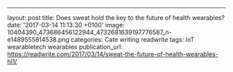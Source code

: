   - --
layout: post
title: Does sweat hold the key to the future of health wearables?
date: '2017-03-14 11:13:30 +0100'
image: 10404390_473686456122944_4732681639197776587_n-e1489555814538.png
categories: Cate writing readwrite
tags: IoT wearabletech wearables
publication_url: https://readwrite.com/2017/03/14/sweat-the-future-of-health-wearables-hl1/
